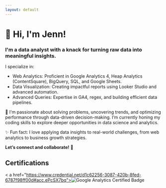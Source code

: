 ```yaml
---
layout: default
---
```


# 👋 Hi, I'm Jenn!

### I'm a data analyst with a knack for turning raw data into meaningful insights. 

I specialize in:

- Web Analytics: Proficient in Google Analytics 4, Heap Analytics (ContentSquare), BigQuery, SQL, and Google Sheets.
- Data Visualization: Creating impactful reports using Looker Studio and advanced automation.
- Advanced Queries: Expertise in GA4, regex, and building efficient data pipelines.
  
🌟 I'm passionate about solving problems, uncovering trends, and optimizing performance through data-driven decision-making. I’m currently honing my coding skills to explore deeper opportunities in data science and analytics.

✨ Fun fact: I love applying data insights to real-world challenges, from web analytics to business growth strategies.

**Let’s connect and collaborate!** 🚀

## Certifications

< a href="https://www.credential.net/d1c62256-3087-420b-8fed-6787f98ff00d#acc.ePcSX7bq"><img decoding="async" src="https://api.accredible.com/v1/frontend/credential_website_embed_image/badge/129435109" title="Google Analytics Certified - Jennifer Ubaldo" alt="Google Analytics Certified Badge" loading="lazy"></a>
